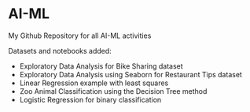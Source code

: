 # AI-ML
My Github Repository for all AI-ML activities

Datasets and notebooks added:

 - Exploratory Data Analysis for Bike Sharing dataset
 - Exploratory Data Analysis using Seaborn for Restaurant Tips dataset
 - Linear Regression example with least squares
 - Zoo Animal Classification using the Decision Tree method
 - Logistic Regression for binary classification
